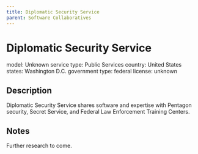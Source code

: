 ```yaml
---
title: Diplomatic Security Service
parent: Software Collaboratives
---
```


# Diplomatic Security Service

model: Unknown
service type: Public Services
country: United States
states: Washington D.C.
government type: federal
license: unknown

## Description
Diplomatic Security Service shares software and expertise with Pentagon security, Secret Service, and Federal Law Enforcement Training Centers.

## Notes
Further research to come.
